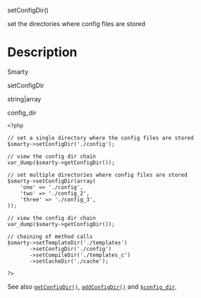 setConfigDir()

set the directories where config files are stored

Description
===========

Smarty

setConfigDir

string\|array

config\_dir


    <?php

    // set a single directory where the config files are stored
    $smarty->setConfigDir('./config');

    // view the config dir chain
    var_dump($smarty->getConfigDir());

    // set multiple directoríes where config files are stored
    $smarty->setConfigDir(array(
        'one' => './config',
        'two' => './config_2',
        'three' => './config_3',
    ));

    // view the config dir chain
    var_dump($smarty->getConfigDir());

    // chaining of method calls
    $smarty->setTemplateDir('./templates')
           ->setConfigDir('./config')
           ->setCompileDir('./templates_c')
           ->setCacheDir('./cache');

    ?>

       

See also [`getConfigDir()`](#api.get.config.dir),
[`addConfigDir()`](#api.add.config.dir) and
[`$config_dir`](#variable.config.dir).
